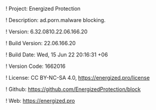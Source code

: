 ! Project: Energized Protection

! Description: ad.porn.malware blocking.

! Version: 6.32.0810.22.06.166.20

! Build Version: 22.06.166.20

! Build Date: Wed, 15 Jun 22 20:16:31 +06

! Version Code: 1662016

! License: CC BY-NC-SA 4.0, https://energized.pro/license

! Github: https://github.com/EnergizedProtection/block

! Web: https://energized.pro

